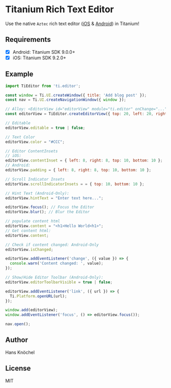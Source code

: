 # Titanium Rich Text Editor

Use the native `Aztec` rich text editor ([iOS](https://github.com/wordpress-mobile/AztecEditor-ios) & [Android](https://github.com/wordpress-mobile/AztecEditor-Android)) in Titanium!

## Requirements

- [x] Android: Titanium SDK 9.0.0+
- [x] iOS: Titanium SDK 9.2.0+

## Example

```js
import TiEditor from 'ti.editor';

const window = Ti.UI.createWindow({ title: 'Add blog post' });
const nav = Ti.UI.createNavigationWindow({ window });

// Alloy: <EditorView id="editorView" module="ti.editor" onChange="..." onLink="..." />
const editorView = TiEditor.createEditorView({ top: 20, left: 20, right: 20 });

// Editable
editorView.editable = true | false;

// Text Color
editorView.color = "#CCC";

// Editor ContentInsets
// iOS:
editorView.contentInset = { left: 8, right: 8, top: 10, bottom: 10 };
// Android:
editorView.padding = { left: 8, right: 8, top: 10, bottom: 10 };

// Scroll Indicator Insets
editorView.scrollIndicatorInsets = = { top: 10, bottom: 10 };

// Hint Text (Android-Only):
editorView.hintText = "Enter text here...";

editorView.focus(); // Focus the Editor
editorView.blur(); // Blur the Editor

// populate content html
editorView.content = "<h1>Hello World<h1>"; 
// Get content html:
editorView.content;

// Check if content changed: Android-Only
editorView.isChanged; 

editorView.addEventListener('change', ({ value }) => {
  console.warn('Content changed: ', value);
});

// Show/Hide Editor Toolbar (Android-Only):
editorView.editorToolbarVisible = true | false;

editorView.addEventListener('link', ({ url }) => {
  Ti.Platform.openURL(url);
});

window.add(editorView);
window.addEventListener('focus', () => editorView.focus());

nav.open();
```

## Author

Hans Knöchel

## License

MIT
